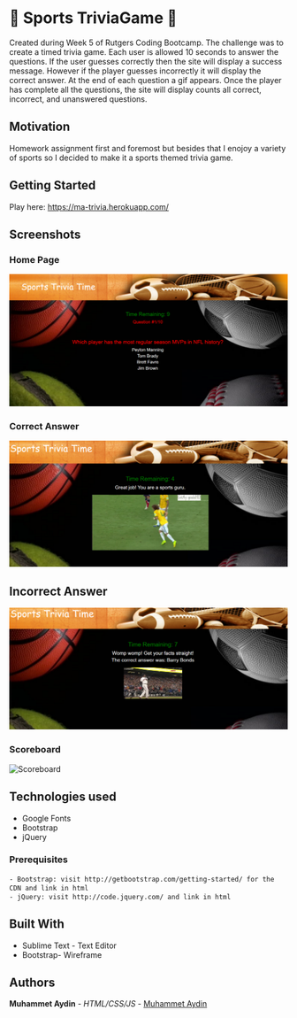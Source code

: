 # :basketball:  Sports TriviaGame  :football:

Created during Week 5 of Rutgers Coding Bootcamp. The challenge was to create a timed trivia game. Each user is allowed 10 seconds to answer the questions. If the user guesses correctly then the site will display a success message. However if the player guesses incorrectly it will display the correct answer. At the end of each question a gif appears. Once the player has complete all the questions, the site will display counts all correct, incorrect, and unanswered questions. 

## Motivation

Homework assignment first and foremost but besides that I enojoy a variety of sports so I decided to make it a sports themed trivia game.

## Getting Started 
Play here: https://ma-trivia.herokuapp.com/

## Screenshots

### Home Page
![Landing Page](/screenshots/home.png)

### Correct Answer
![Answer-Correct](screenshots/correct.png)

## Incorrect Answer
![Answer-Wrong](screenshots/incorrect.png)

### Scoreboard
![Scoreboard](screenshots/scoreboard.png)


## Technologies used
- Google Fonts
- Bootstrap
- jQuery

### Prerequisites

```
- Bootstrap: visit http://getbootstrap.com/getting-started/ for the CDN and link in html
- jQuery: visit http://code.jquery.com/ and link in html
```

## Built With

* Sublime Text - Text Editor
* Bootstrap- Wireframe

## Authors

**Muhammet Aydin** - *HTML/CSS/JS* - [Muhammet Aydin](https://github.com/muhammeta7)